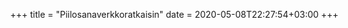 +++
title = "Piilosanaverkkoratkaisin"
date = 2020-05-08T22:27:54+03:00
+++
<style>
  body {
    max-width: initial;
  }
</style>

<div id="piilosana"></div>

<script src="clossword-guardian.3B1AE305B730B8448C8F4CAE71D41B47.js"></script>
<script>
{
  let search = location.search.substring(1)
  if (/^xw=[^&]+$/.test(search)) {
    let uri = decodeURIComponent(search.substring(3))
    fetch(uri)
      .then(response => response.json())
      .then(xw => clossword.guardian.render_xw(
        document.getElementById("piilosana"), xw))
  }
}
</script>

